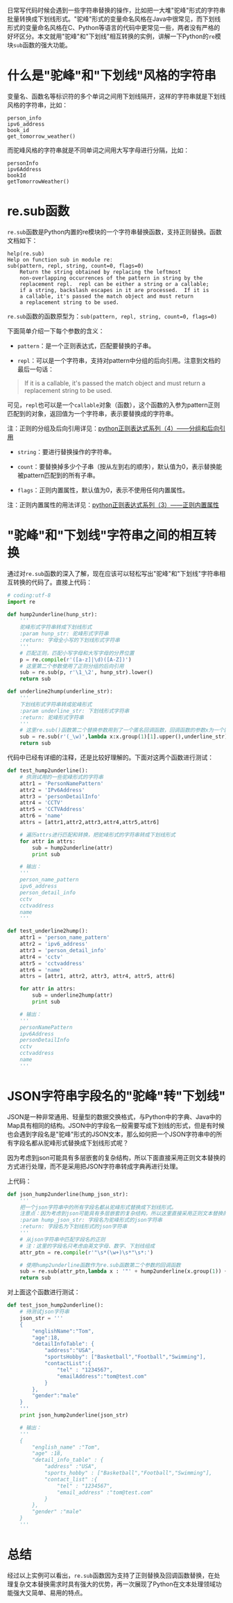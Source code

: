日常写代码时候会遇到一些字符串替换的操作，比如把一大堆"驼峰"形式的字符串批量转换成下划线形式。"驼峰"形式的变量命名风格在Java中很常见，而下划线形式的变量命名风格在C、Python等语言的代码中更常见一些，两者没有严格的好坏区分。本文就用"驼峰"和"下划线"相互转换的实例，讲解一下Python的`re`模块`sub`函数的强大功能。

# 什么是"驼峰"和"下划线"风格的字符串

变量名、函数名等标识符的多个单词之间用下划线隔开，这样的字符串就是下划线风格的字符串，比如：

```
person_info
ipv6_address
book_id
get_tomorrow_weather()
```

而驼峰风格的字符串就是不同单词之间用大写字母进行分隔，比如：

```
personInfo
ipv6Address
bookId
getTomorrowWeather()
```

# re.sub函数

`re.sub`函数是Python内置的re模块的一个字符串替换函数，支持正则替换。函数文档如下：

```
help(re.sub)
Help on function sub in module re:
sub(pattern, repl, string, count=0, flags=0)
    Return the string obtained by replacing the leftmost
    non-overlapping occurrences of the pattern in string by the
    replacement repl.  repl can be either a string or a callable;
    if a string, backslash escapes in it are processed.  If it is
    a callable, it's passed the match object and must return
    a replacement string to be used.
```

`re.sub`函数的函数原型为：`sub(pattern, repl, string, count=0, flags=0)`

下面简单介绍一下每个参数的含义：

* `pattern`：是一个正则表达式，匹配要替换的子串。

* `repl`：可以是一个字符串，支持对pattern中分组的后向引用。注意到文档的最后一句话：

> If it is a callable, it's passed the match object and must return a replacement string to be used.

可见，`repl`也可以是一个`callable`对象（函数），这个函数的入参为pattern正则匹配到的对象，返回值为一个字符串，表示要替换成的字符串。

注：正则的分组及后向引用详见：[python正则表达式系列（4）——分组和后向引用](http://www.jianshu.com/p/5ce8100d30a0)

* `string`：要进行替换操作的字符串。

* `count`：要替换掉多少个子串（按从左到右的顺序），默认值为0，表示替换能被pattern匹配到的所有子串。

* `flags`：正则内置属性，默认值为0，表示不使用任何内置属性。

注：正则内置属性的用法详见：[python正则表达式系列（3）——正则内置属性](http://www.jianshu.com/p/e4a7cf3737d6)

# "驼峰"和"下划线"字符串之间的相互转换

通过对`re.sub`函数的深入了解，现在应该可以轻松写出"驼峰"和"下划线"字符串相互转换的代码了。直接上代码：

```python
# coding:utf-8
import re

def hump2underline(hunp_str):
    '''
    驼峰形式字符串转成下划线形式
    :param hunp_str: 驼峰形式字符串
    :return: 字母全小写的下划线形式字符串
    '''
    # 匹配正则，匹配小写字母和大写字母的分界位置
    p = re.compile(r'([a-z]|\d)([A-Z])')
    # 这里第二个参数使用了正则分组的后向引用
    sub = re.sub(p, r'\1_\2', hunp_str).lower()
    return sub

def underline2hump(underline_str):
    '''
    下划线形式字符串转成驼峰形式
    :param underline_str: 下划线形式字符串
    :return: 驼峰形式字符串
    '''
    # 这里re.sub()函数第二个替换参数用到了一个匿名回调函数，回调函数的参数x为一个匹配对象，返回值为一个处理后的字符串
    sub = re.sub(r'(_\w)',lambda x:x.group(1)[1].upper(),underline_str)
    return sub
```

代码中已经有详细的注释，还是比较好理解的。下面对这两个函数进行测试：

```python
def test_hump2underline():
    # 供测试用的一些驼峰形式的字符串
    attr1 = 'PersonNamePattern'
    attr2 = 'IPv6Address'
    attr3 = 'personDetailInfo'
    attr4 = 'CCTV'
    attr5 = 'CCTVAddress'
    attr6 = 'name'
    attrs = [attr1,attr2,attr3,attr4,attr5,attr6]

    # 遍历attrs进行匹配和转换，把驼峰形式的字符串转成下划线形式
    for attr in attrs:
        sub = hump2underline(attr)
        print sub

    # 输出：
    '''
    person_name_pattern
    ipv6_address
    person_detail_info
    cctv
    cctvaddress
    name
    '''

def test_underline2hump():
    attr1 = 'person_name_pattern'
    attr2 = 'ipv6_address'
    attr3 = 'person_detail_info'
    attr4 = 'cctv'
    attr5 = 'cctvaddress'
    attr6 = 'name'
    attrs = [attr1, attr2, attr3, attr4, attr5, attr6]

    for attr in attrs:
        sub = underline2hump(attr)
        print sub

    # 输出：
    '''
    personNamePattern
    ipv6Address
    personDetailInfo
    cctv
    cctvaddress
    name
    '''
```

# JSON字符串字段名的"驼峰"转"下划线"

JSON是一种非常通用、轻量型的数据交换格式，与Python中的字典、Java中的Map具有相同的结构。JSON中的字段名一般需要写成下划线的形式，但是有时候也会遇到字段名是"驼峰"形式的JSON文本，那么如何把一个JSON字符串中的所有字段名都从驼峰形式替换成下划线形式呢？

因为考虑到json可能具有多层嵌套的复杂结构，所以下面直接采用正则文本替换的方式进行处理，而不是采用把JSON字符串转成字典再进行处理。

上代码：

```python
def json_hump2underline(hump_json_str):
    '''
    把一个json字符串中的所有字段名都从驼峰形式替换成下划线形式。
    注意点：因为考虑到json可能具有多层嵌套的复杂结构，所以这里直接采用正则文本替换的方式进行处理，而不是采用把json转成字典再进行处理的方式
    :param hump_json_str: 字段名为驼峰形式的json字符串
    :return: 字段名为下划线形式的json字符串
    '''
    # 从json字符串中匹配字段名的正则
    # 注：这里的字段名只考虑由英文字母、数字、下划线组成
    attr_ptn = re.compile(r'"\s*(\w+)\s*"\s*:')

    # 使用hump2underline函数作为re.sub函数第二个参数的回调函数
    sub = re.sub(attr_ptn,lambda x : '"' + hump2underline(x.group(1)) + '" :',hump_json_str)
    return sub
```

对上面这个函数进行测试：

```python
def test_json_hump2underline():
    # 待测试json字符串
    json_str = '''
    {
        "englishName":"Tom",
        "age":18,
        "detailInfoTable": {
            "address":"USA",
            "sportsHobby": ["Basketball","Football","Swimming"],
            "contactList":{
                "tel" : "1234567",
                "emailAddress":"tom@test.com"
            }
        },
        "gender":"male"
    }
    '''
    print json_hump2underline(json_str)

    # 输出：
    '''
    {
        "english_name" :"Tom",
        "age" :18,
        "detail_info_table" : {
            "address" :"USA",
            "sports_hobby" : ["Basketball","Football","Swimming"],
            "contact_list" :{
                "tel" : "1234567",
                "email_address" :"tom@test.com"
            }
        },
        "gender" :"male"
    }
    '''
```

# 总结

经过以上实例可以看出，`re.sub`函数因为支持了正则替换及回调函数替换，在处理复杂文本替换需求时具有强大的优势，再一次展现了Python在文本处理领域功能强大又简单、易用的特点。
